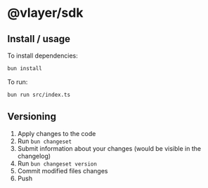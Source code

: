 # @vlayer/sdk

## Install / usage

To install dependencies:

```bash
bun install
```

To run:

```bash
bun run src/index.ts
```
## Versioning 
1. Apply changes to the code
1. Run `bun changeset`
1. Submit information about your changes (would be visible in the changelog)
1. Run `bun changeset version`
1. Commit modified files changes 
1. Push